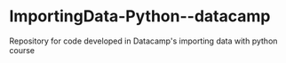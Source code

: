 # ImportingData-Python--datacamp
Repository for code developed in Datacamp's importing data with python course
